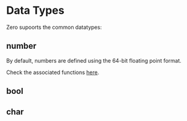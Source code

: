 # Data Types

Zero supoorts the common datatypes:

## number

By default, numbers are defined using the 64-bit floating point format.

Check the associated functions [here](/moons/number).

## bool



## char



### 